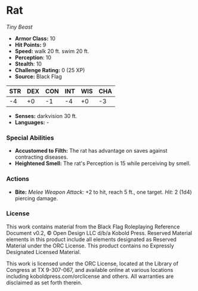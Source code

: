 # Rat

*Tiny* *Beast*

- **Armor Class:** 10
- **Hit Points:** 9 
- **Speed:** walk 20 ft. swim 20 ft.
- **Perception**: 10
- **Stealth**: 10
- **Challenge Rating:** 0 (25 XP)
- **Source:** Black Flag

| STR | DEX | CON | INT | WIS | CHA |
| --- | --- | --- | --- | --- | --- |
| -4 | +0 | -1 | -4 | +0 | -3 |

- **Senses:** darkvision 30 ft.
- **Languages:** -

### Special Abilities

- **Accustomed to Filth:** The rat has advantage on saves against contracting diseases.
- **Heightened Smell:** The rat's Perception is 15 while perceiving by smell.

### Actions

- **Bite:** _Melee Weapon Attack:_ +2 to hit, reach 5 ft., one target. _Hit:_ 2 (1d4) piercing damage.


### License

This work contains material from the Black Flag Roleplaying Reference Document v0.2, © Open Design LLC d/b/a Kobold Press. Reserved Material elements in this product include all elements designated as Reserved Material under the ORC License. This product contains no Expressly Designated Licensed Material.

This work is licensed under the ORC License, located at the Library of Congress at TX 9-307-067, and available online at various locations including koboldpress.com/orclicense and others. All warranties are disclaimed as set forth therein.
